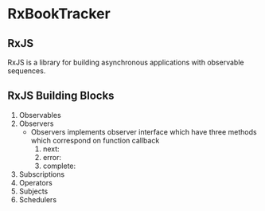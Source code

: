 # RxBookTracker

## RxJS

RxJS is a library for building asynchronous applications with observable sequences.

## RxJS Building Blocks

1.  Observables
1.  Observers
    -   Observers implements observer interface which have three methods which correspond on function callback
        1.  next:
        1.  error:
        1.  complete:
1.  Subscriptions
1.  Operators
1.  Subjects
1.  Schedulers
